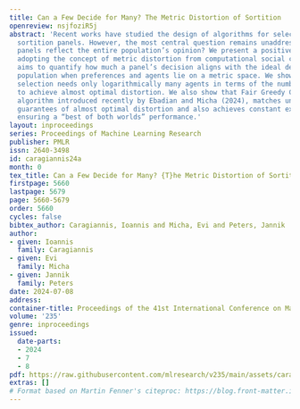 ```yaml
---
title: Can a Few Decide for Many? The Metric Distortion of Sortition
openreview: nsjfoziR5j
abstract: 'Recent works have studied the design of algorithms for selecting representative
  sortition panels. However, the most central question remains unaddressed: Do these
  panels reflect the entire population’s opinion? We present a positive answer by
  adopting the concept of metric distortion from computational social choice, which
  aims to quantify how much a panel’s decision aligns with the ideal decision of the
  population when preferences and agents lie on a metric space. We show that uniform
  selection needs only logarithmically many agents in terms of the number of alternatives
  to achieve almost optimal distortion. We also show that Fair Greedy Capture, a selection
  algorithm introduced recently by Ebadian and Micha (2024), matches uniform selection’s
  guarantees of almost optimal distortion and also achieves constant ex-post distortion,
  ensuring a “best of both worlds” performance.'
layout: inproceedings
series: Proceedings of Machine Learning Research
publisher: PMLR
issn: 2640-3498
id: caragiannis24a
month: 0
tex_title: Can a Few Decide for Many? {T}he Metric Distortion of Sortition
firstpage: 5660
lastpage: 5679
page: 5660-5679
order: 5660
cycles: false
bibtex_author: Caragiannis, Ioannis and Micha, Evi and Peters, Jannik
author:
- given: Ioannis
  family: Caragiannis
- given: Evi
  family: Micha
- given: Jannik
  family: Peters
date: 2024-07-08
address:
container-title: Proceedings of the 41st International Conference on Machine Learning
volume: '235'
genre: inproceedings
issued:
  date-parts:
  - 2024
  - 7
  - 8
pdf: https://raw.githubusercontent.com/mlresearch/v235/main/assets/caragiannis24a/caragiannis24a.pdf
extras: []
# Format based on Martin Fenner's citeproc: https://blog.front-matter.io/posts/citeproc-yaml-for-bibliographies/
---
```

